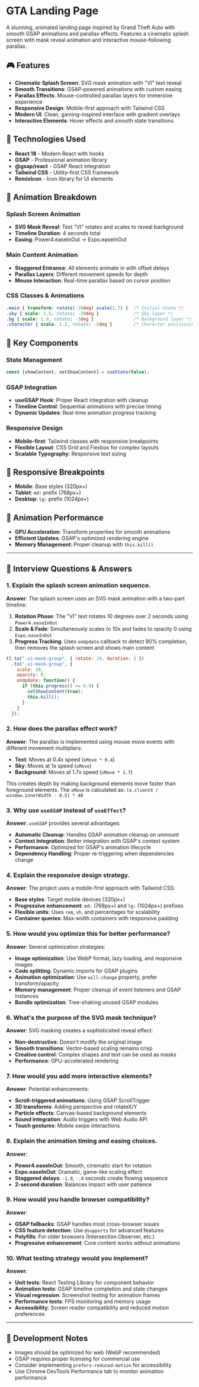 # GTA Landing Page

A stunning, animated landing page inspired by Grand Theft Auto with smooth GSAP animations and parallax effects. Features a cinematic splash screen with mask reveal animation and interactive mouse-following parallax.

## 🎮 Features

- **Cinematic Splash Screen**: SVG mask animation with "VI" text reveal
- **Smooth Transitions**: GSAP-powered animations with custom easing
- **Parallax Effects**: Mouse-controlled parallax layers for immersive experience
- **Responsive Design**: Mobile-first approach with Tailwind CSS
- **Modern UI**: Clean, gaming-inspired interface with gradient overlays
- **Interactive Elements**: Hover effects and smooth state transitions

## 🚀 Technologies Used

- **React 18** - Modern React with hooks
- **GSAP** - Professional animation library
- **@gsap/react** - GSAP React integration
- **Tailwind CSS** - Utility-first CSS framework
- **RemixIcon** - Icon library for UI elements

## 🎨 Animation Breakdown

### Splash Screen Animation
- **SVG Mask Reveal**: Text "VI" rotates and scales to reveal background
- **Timeline Duration**: 4 seconds total
- **Easing**: Power4.easeInOut → Expo.easeInOut

### Main Content Animation
- **Staggered Entrance**: All elements animate in with offset delays
- **Parallax Layers**: Different movement speeds for depth
- **Mouse Interaction**: Real-time parallax based on cursor position

### CSS Classes & Animations
```css
.main { transform: rotate(-10deg) scale(1.7) }  /* Initial state */
.sky { scale: 1.5, rotate: -20deg }             /* Sky layer */
.bg { scale: 1.8, rotate: -3deg }               /* Background layer */
.character { scale: 1.2, rotate: -5deg }        /* Character positioning */
```

## 🎯 Key Components

### State Management
```javascript
const [showContent, setShowContent] = useState(false);
```

### GSAP Integration
- **useGSAP Hook**: Proper React integration with cleanup
- **Timeline Control**: Sequential animations with precise timing
- **Dynamic Updates**: Real-time animation progress tracking

### Responsive Design
- **Mobile-first**: Tailwind classes with responsive breakpoints
- **Flexible Layout**: CSS Grid and Flexbox for complex layouts
- **Scalable Typography**: Responsive text sizing

## 📱 Responsive Breakpoints

- **Mobile**: Base styles (320px+)
- **Tablet**: `md:` prefix (768px+)
- **Desktop**: `lg:` prefix (1024px+)

## 🎪 Animation Performance

- **GPU Acceleration**: Transform properties for smooth animations
- **Efficient Updates**: GSAP's optimized rendering engine
- **Memory Management**: Proper cleanup with `this.kill()`

---

## 🤔 Interview Questions & Answers

### **1. Explain the splash screen animation sequence.**

**Answer**: The splash screen uses an SVG mask animation with a two-part timeline:
1. **Rotation Phase**: The "VI" text rotates 10 degrees over 2 seconds using `Power4.easeInOut`
2. **Scale & Fade**: Simultaneously scales to 10x and fades to opacity 0 using `Expo.easeInOut`
3. **Progress Tracking**: Uses `onUpdate` callback to detect 90% completion, then removes the splash screen and shows main content

```javascript
tl.to(".vi-mask-group", { rotate: 10, duration: 2 })
  .to(".vi-mask-group", { 
    scale: 10, 
    opacity: 0,
    onUpdate: function() {
      if (this.progress() >= 0.9) {
        setShowContent(true);
        this.kill();
      }
    }
  });
```

### **2. How does the parallax effect work?**

**Answer**: The parallax is implemented using mouse move events with different movement multipliers:
- **Text**: Moves at 0.4x speed (`xMove * 0.4`)
- **Sky**: Moves at 1x speed (`xMove`)
- **Background**: Moves at 1.7x speed (`xMove * 1.7`)

This creates depth by making background elements move faster than foreground elements. The `xMove` is calculated as: `(e.clientX / window.innerWidth - 0.5) * 40`

### **3. Why use `useGSAP` instead of `useEffect`?**

**Answer**: `useGSAP` provides several advantages:
- **Automatic Cleanup**: Handles GSAP animation cleanup on unmount
- **Context Integration**: Better integration with GSAP's context system
- **Performance**: Optimized for GSAP's animation lifecycle
- **Dependency Handling**: Proper re-triggering when dependencies change

### **4. Explain the responsive design strategy.**

**Answer**: The project uses a mobile-first approach with Tailwind CSS:
- **Base styles**: Target mobile devices (320px+)
- **Progressive enhancement**: `md:` (768px+) and `lg:` (1024px+) prefixes
- **Flexible units**: Uses `rem`, `vh`, and percentages for scalability
- **Container queries**: Max-width containers with responsive padding

### **5. How would you optimize this for better performance?**

**Answer**: Several optimization strategies:
- **Image optimization**: Use WebP format, lazy loading, and responsive images
- **Code splitting**: Dynamic imports for GSAP plugins
- **Animation optimization**: Use `will-change` property, prefer transform/opacity
- **Memory management**: Proper cleanup of event listeners and GSAP instances
- **Bundle optimization**: Tree-shaking unused GSAP modules

### **6. What's the purpose of the SVG mask technique?**

**Answer**: SVG masking creates a sophisticated reveal effect:
- **Non-destructive**: Doesn't modify the original image
- **Smooth transitions**: Vector-based scaling remains crisp
- **Creative control**: Complex shapes and text can be used as masks
- **Performance**: GPU-accelerated rendering

### **7. How would you add more interactive elements?**

**Answer**: Potential enhancements:
- **Scroll-triggered animations**: Using GSAP ScrollTrigger
- **3D transforms**: Adding perspective and rotateX/Y
- **Particle effects**: Canvas-based background elements
- **Sound integration**: Audio triggers with Web Audio API
- **Touch gestures**: Mobile swipe interactions

### **8. Explain the animation timing and easing choices.**

**Answer**: 
- **Power4.easeInOut**: Smooth, cinematic start for rotation
- **Expo.easeInOut**: Dramatic, game-like scaling effect
- **Staggered delays**: `-1.8`, `-.8` seconds create flowing sequence
- **2-second duration**: Balances impact with user patience

### **9. How would you handle browser compatibility?**

**Answer**:
- **GSAP fallbacks**: GSAP handles most cross-browser issues
- **CSS feature detection**: Use `@supports` for advanced features
- **Polyfills**: For older browsers (Intersection Observer, etc.)
- **Progressive enhancement**: Core content works without animations

### **10. What testing strategy would you implement?**

**Answer**:
- **Unit tests**: React Testing Library for component behavior
- **Animation tests**: GSAP timeline completion and state changes
- **Visual regression**: Screenshot testing for animation frames
- **Performance tests**: FPS monitoring and memory usage
- **Accessibility**: Screen reader compatibility and reduced motion preferences

---

## 🔧 Development Notes

- Images should be optimized for web (WebP recommended)
- GSAP requires proper licensing for commercial use
- Consider implementing `prefers-reduced-motion` for accessibility
- Use Chrome DevTools Performance tab to monitor animation performance

